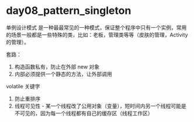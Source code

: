 # day08_pattern_singleton

单例设计模式
是一种最最常见的一种模式，保证整个程序中只有一个实例，常用的场景一般都是一些特殊的类，比如：老板，管理类等等（皮肤的管理，Activity的管理）。

套路：
1. 构造函数私有，防止在外部 new 对象
2. 内部必须提供一个静态的方法，让外部调用

volatile 关键字

1. 防止重排序
2. 线程可见性 - 某一个线程改了公用对象（变量），短时间内另一个线程可能是不可见的，因为每一个线程都有自己的缓存区（线程工作区）